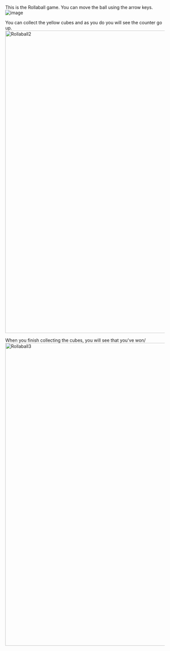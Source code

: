 This is the Rollaball game.
You can move the ball using the arrow keys.
![image](https://user-images.githubusercontent.com/51185907/151405996-ce270974-4e97-4dc3-923c-806533b228ca.png)

You can collect the yellow cubes and as you do you will see the counter go up.
<img width="953" alt="Rollaball2" src="https://user-images.githubusercontent.com/51185907/151406024-784ac7ed-d38b-41dc-88ee-c225c8f100e8.PNG">

When you finish collecting the cubes, you will see that you've won/
<img width="954" alt="Rollaball3" src="https://user-images.githubusercontent.com/51185907/151406035-34d1c949-8046-4ef3-b8ab-eeaf3cc6c3ae.PNG">
